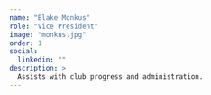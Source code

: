 ```yaml
---
name: "Blake Monkus"
role: "Vice President"
image: "monkus.jpg"
order: 1
social:
  linkedin: ""
description: >
  Assists with club progress and administration.
--- 
```


